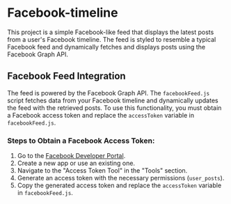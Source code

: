 # Facebook-timeline

This project is a simple Facebook-like feed that displays the latest posts from a user's Facebook timeline. The feed is styled to resemble a typical Facebook feed and dynamically fetches and displays posts using the Facebook Graph API.

## Facebook Feed Integration

The feed is powered by the Facebook Graph API. The `facebookFeed.js` script fetches data from your Facebook timeline and dynamically updates the feed with the retrieved posts. To use this functionality, you must obtain a Facebook access token and replace the `accessToken` variable in `facebookFeed.js`.

### Steps to Obtain a Facebook Access Token:

1. Go to the [Facebook Developer Portal](https://developers.facebook.com/).
2. Create a new app or use an existing one.
3. Navigate to the "Access Token Tool" in the "Tools" section.
4. Generate an access token with the necessary permissions (`user_posts`).
5. Copy the generated access token and replace the `accessToken` variable in `facebookFeed.js`.
